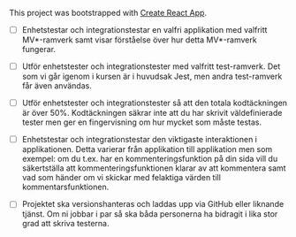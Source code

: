 This project was bootstrapped with [Create React App](https://github.com/facebook/create-react-app).

- [ ] Enhetstestar och integrationstestar en valfri applikation med valfritt MV*-ramverk samt visar förståelse över hur detta MV*-ramverk fungerar.

- [ ] Utför enhetstester och integrationstester med valfritt test-ramverk. Det som vi går igenom i kursen är i huvudsak Jest, men andra test-ramverk får även användas.

- [ ] Utför enhetstester och integrationstester så att den totala kodtäckningen är över 50%. Kodtäckningen säkrar inte att du har skrivit väldefinierade tester men ger en fingervisning om hur mycket som måste testas.

- [ ] Enhetstestar och integrationstestar den viktigaste interaktionen i applikationen. Detta varierar från applikation till applikation men som exempel: om du t.ex. har en kommenteringsfunktion på din sida vill du säkertställa att kommenteringsfunktionen klarar av att kommentera samt vad som händer om vi skickar med felaktiga värden till kommentarsfunktionen.

- [ ] Projektet ska versionshanteras och laddas upp via GitHub eller liknande tjänst. Om ni jobbar i par så ska båda personerna ha bidragit i lika stor grad att skriva testerna.
